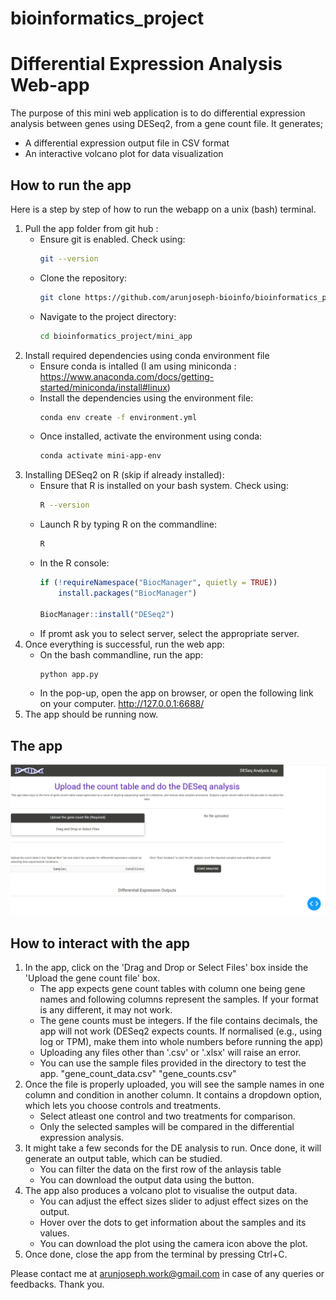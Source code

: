 # bioinformatics_project

# Differential Expression Analysis Web-app

The purpose of this mini web application is to do differential expression analysis between genes using DESeq2, from a gene count file. It generates;
- A differential expression output file in CSV format
- An interactive volcano plot for data visualization 

## How to run the app
Here is a step by step of how to run the webapp on a unix (bash) terminal.
1. Pull the app folder from git hub : 
    * Ensure git is enabled. Check using:
        ``` bash
        git --version
        ```
    * Clone the repository: 
        ```bash
        git clone https://github.com/arunjoseph-bioinfo/bioinformatics_project.git
        ```
    * Navigate to the project directory: 
        ```bash
        cd bioinformatics_project/mini_app
        ```
2. Install required dependencies using conda environment file 
    * Ensure conda is intalled (I am using miniconda : https://www.anaconda.com/docs/getting-started/miniconda/install#linux)
    * Install the dependencies using the environment file: 
        ```bash
        conda env create -f environment.yml
        ```
    * Once installed, activate the environment using conda: 
        ```bash
        conda activate mini-app-env
        ```
3. Installing DESeq2 on R (skip if already installed):
    * Ensure that R is installed on your bash system. Check using:
        ```bash
        R --version
        ```
    * Launch R by typing R on the commandline:
        ```bash
        R
        ```
    * In the R console:
        ```R
        if (!requireNamespace("BiocManager", quietly = TRUE))
            install.packages("BiocManager")

        BiocManager::install("DESeq2")
        ```
    * If promt ask you to select server, select the appropriate server.
4. Once everything is successful, run the web app:
    * On the bash commandline, run the app:
        ```bash
        python app.py
        ```
    * In the pop-up, open the app on browser, or open the following link on your computer. 
        http://127.0.0.1:6688/
5. The app should be running now.

## The app

![alt text](image.png)

## How to interact with the app
1. In the app, click on the 'Drag and Drop or Select Files' box inside the 'Upload the gene count file' box.
    * The app expects gene count tables with column one being gene names and following columns represent the samples. If your format is any different, it may not work.
    * The gene counts must be integers. If the file contains decimals, the app will not work (DESeq2 expects counts. If normalised (e.g., using log or TPM), make them into whole numbers before running the app)
    * Uploading any files other than '.csv' or '.xlsx' will raise an error.
    * You can use the sample files provided in the directory to test the app.
        "gene_count_data.csv"
        "gene_counts.csv"
2. Once the file is properly uploaded, you will see the sample names in one column and condition in another column. It contains a dropdown option, which lets you choose controls and treatments. 
    * Select atleast one control and two treatments for comparison.
    * Only the selected samples will be compared in the differential expression analysis.
3. It might take a few seconds for the DE analysis to run. Once done, it will generate an output table, which can be studied.
    * You can filter the data on the first row of the anlaysis table
    * You can download the output data using the button.
4. The app also produces a volcano plot to visualise the output data.
    * You can adjust the effect sizes slider to adjust effect sizes on the output.
    * Hover over the dots to get information about the samples and its values.
    * You can download the plot using the camera icon above the plot.
5. Once done, close the app from the terminal by pressing Ctrl+C.


Please contact me at arunjoseph.work@gmail.com in case of any queries or feedbacks. Thank you.